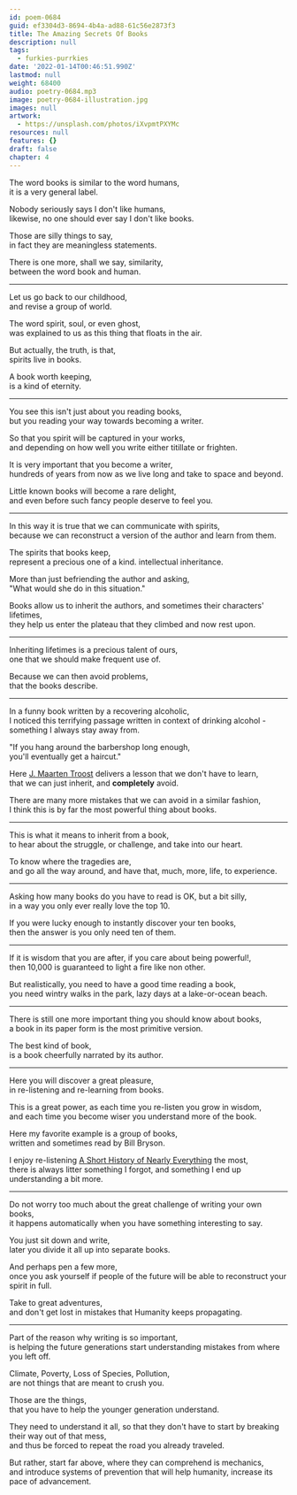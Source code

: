 ```yaml
---
id: poem-0684
guid: ef3304d3-8694-4b4a-ad88-61c56e2873f3
title: The Amazing Secrets Of Books
description: null
tags:
  - furkies-purrkies
date: '2022-01-14T00:46:51.990Z'
lastmod: null
weight: 68400
audio: poetry-0684.mp3
image: poetry-0684-illustration.jpg
images: null
artwork:
  - https://unsplash.com/photos/iXvpmtPXYMc
resources: null
features: {}
draft: false
chapter: 4
---
```


The word books is similar to the word humans,\
it is a very general label.

Nobody seriously says I don't like humans,\
likewise, no one should ever say I don't like books.

Those are silly things to say,\
in fact they are meaningless statements.

There is one more, shall we say, similarity,\
between the word book and human.

---

Let us go back to our childhood,\
and revise a group of world.

The word spirit, soul, or even ghost,\
was explained to us as this thing that floats in the air.

But actually, the truth, is that,\
spirits live in books.

A book worth keeping,\
is a kind of eternity.

---

You see this isn't just about you reading books,\
but you reading your way towards becoming a writer.

So that you spirit will be captured in your works,\
and depending on how well you write either titillate or frighten.

It is very important that you become a writer,\
hundreds of years from now as we live long and take to space and beyond.

Little known books will become a rare delight,\
and even before such fancy people deserve to feel you.

---

In this way it is true that we can communicate with spirits,\
because we can reconstruct a version of the author and learn from them.

The spirits that books keep,\
represent a precious one of a kind. intellectual inheritance.

More than just befriending the author and asking,\
"What would she do in this situation."

Books allow us to inherit the authors, and sometimes their characters' lifetimes,\
they help us enter the plateau that they climbed and now rest upon.

---

Inheriting lifetimes is a precious talent of ours,\
one that we should make frequent use of.

Because we can then avoid problems,\
that the books describe.

---

In a funny book written by a recovering alcoholic,\
I noticed this terrifying passage written in context of drinking alcohol - something I always stay away from.

"If you hang around the barbershop long enough,\
you'll eventually get a haircut."

Here [J. Maarten Troost](https://en.wikipedia.org/wiki/J._Maarten_Troost) delivers a lesson that we don't have to learn,\
that we can just inherit, and **completely** avoid.

There are many more mistakes that we can avoid in a similar fashion,\
I think this is by far the most powerful thing about books.

---

This is what it means to inherit from a book,\
to hear about the struggle, or challenge, and take into our heart.

To know where the tragedies are,\
and go all the way around, and have that, much, more, life, to experience.

---

Asking how many books do you have to read is OK, but a bit silly,\
in a way you only ever really love the top 10.

If you were lucky enough to instantly discover your ten books,\
then the answer is you only need ten of them.

---

If it is wisdom that you are after, if you care about being powerful!,\
then 10,000 is guaranteed to light a fire like non other.

But realistically, you need to have a good time reading a book,\
you need wintry walks in the park, lazy days at a lake-or-ocean beach.

---

There is still one more important thing you should know about books,\
a book in its paper form is the most primitive version.

The best kind of book,\
is a book cheerfully narrated by its author.

---

Here you will discover a great pleasure,\
in re-listening and re-learning from books.

This is a great power, as each time you re-listen you grow in wisdom,\
and each time you become wiser you understand more of the book.

Here my favorite example is a group of books,\
written and sometimes read by Bill Bryson.

I enjoy re-listening [A Short History of Nearly Everything](https://en.wikipedia.org/wiki/A_Short_History_of_Nearly_Everything) the most,\
there is always litter something I forgot, and something I end up understanding a bit more.

---

Do not worry too much about the great challenge of writing your own books,\
it happens automatically when you have something interesting to say.

You just sit down and write,\
later you divide it all up into separate books.

And perhaps pen a few more,\
once you ask yourself if people of the future will be able to reconstruct your spirit in full.

Take to great adventures,\
and don't get lost in mistakes that Humanity keeps propagating.

---

Part of the reason why writing is so important,\
is helping the future generations start understanding mistakes from where you left off.

Climate, Poverty, Loss of Species, Pollution,\
are not things that are meant to crush you.

Those are the things,\
that you have to help the younger generation understand.

They need to understand it all, so that they don't have to start by breaking their way out of that mess,\
and thus be forced to repeat the road you already traveled.

But rather, start far above, where they can comprehend is mechanics,\
and introduce systems of prevention that will help humanity, increase its pace of advancement.
